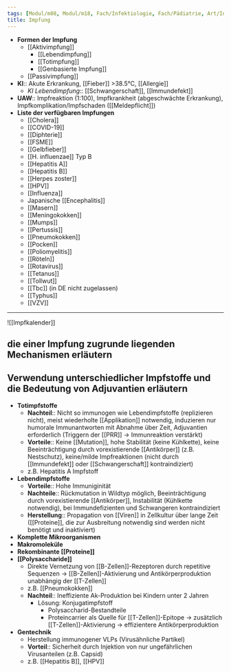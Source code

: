 ```yaml
---
tags: [Modul/m08, Modul/m18, Fach/Infektiologie, Fach/Pädiatrie, Art/Intervention]
title: Impfung
---
```

- **Formen der Impfung**
	- [[Aktivimpfung]]
		- [[Lebendimpfung]]
		- [[Totimpfung]]
		- [[Genbasierte Impfung]]
	- [[Passivimpfung]]
- **KI**:: Akute Erkrankung, [[Fieber]] >38.5°C, [[Allergie]]
	- *KI Lebendimpfung*:: [[Schwangerschaft]], [[Immundefekt]]
- **UAW**:: Impfreaktion (1:100), Impfkrankheit (abgeschwächte Erkrankung), Impfkomplikation/Impfschaden ([[Meldepflicht]])
- **Liste der verfügbaren Impfungen**
	- [[Cholera]]
	- [[COVID-19]]
	- [[Diphterie]]
	- [[FSME]]
	- [[Gelbfieber]]
	- [[H. influenzae]] Typ B
	- [[Hepatitis A]]
	- [[Hepatitis B]]
	- [[Herpes zoster]]
	- [[HPV]]
	- [[Influenza]]
	- Japanische [[Encephalitis]]
	- [[Masern]]
	- [[Meningokokken]]
	- [[Mumps]]
	- [[Pertussis]]
	- [[Pneumokokken]]
	- [[Pocken]]
	- [[Poliomyelitis]]
	- [[Röteln]]
	- [[Rotavirus]]
	- [[Tetanus]]
	- [[Tollwut]]
	- [[Tbc]] (in DE nicht zugelassen)
	- [[Typhus]]
	- [[VZV]]

---
![[Impfkalender]]





## die einer Impfung zugrunde liegenden Mechanismen erläutern

## Verwendung unterschiedlicher Impfstoffe und die Bedeutung von Adjuvantien erläutern

- **Totimpfstoffe**
    - **Nachteil**:: Nicht so immunogen wie Lebendimpfstoffe (replizieren nicht), meist wiederholte [[Applikation]] notwendig, induzieren nur humorale Immunantworten mit Abnahme über Zeit, Adjuvantien erforderlich (Triggern der [[PRR]] → Immunreaktion verstärkt)
    - **Vorteile**:: Keine [[Mutation]], hohe Stabilität (keine Kühlkette), keine Beeinträchtigung durch vorexistierende [[Antikörper]] (z.B. Nestschutz), keine/milde Impfreaktionen (nicht durch [[Immundefekt]] oder [[Schwangerschaft]] kontraindiziert)
    - z.B. Hepatitis A Impfstoff
- **Lebendimpfstoffe**
    - **Vorteile**:: Hohe Immuniginität
    - **Nachteile**:: Rückmutation in Wildtyp möglich, Beeinträchtigung durch vorexistierende [[Antikörper]], Instabilität (Kühlkette notwendig), bei Immundefizienten und Schwangeren kontraindiziert
    - **Herstellung**:: Propagation von [[Viren]] in Zellkultur über lange Zeit ([[Proteine]], die zur Ausbreitung notwendig sind werden nicht benötigt und inaktiviert)
- **Komplette Mikroorganismen**
- **Makromoleküle**
- **Rekombinante [[Proteine]]**
- **[[Polysaccharide]]**
    - Direkte Vernetzung von [[B-Zellen]]-Rezeptoren durch repetitive Sequenzen → [[B-Zellen]]-Aktivierung und Antikörperproduktion unabhängig der [[T-Zellen]]
    - z.B. [[Pneumokokken]]
    - **Nachteil**:: Ineffiziente Ak-Produktion bei Kindern unter 2 Jahren
        - Lösung: Konjugatimpfstoff
            - Polysaccharid-Bestandteile
            - Proteincarrier als Quelle für [[T-Zellen]]-Epitope → zusätzlich [[T-Zellen]]-Aktivierung → effizientere Antikörperproduktion
- **Gentechnik**
    - Herstellung immunogener VLPs (Virusähnliche Partikel)
    - **Vorteil**:: Sicherheit durch Injektion von nur ungefährlichen Virusanteilen (z.B. Capsid)
    - z.B. [[Hepatitis B]], [[HPV]]
